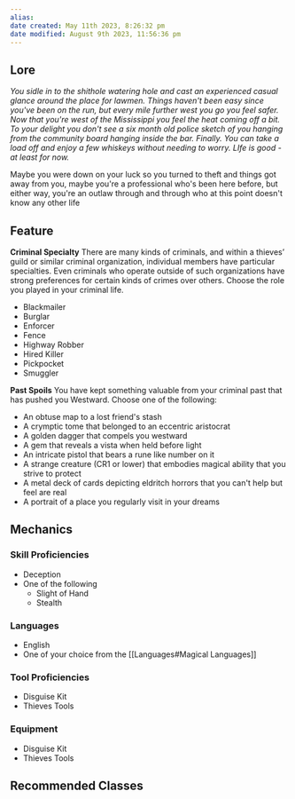 ```yaml
---
alias: 
date created: May 11th 2023, 8:26:32 pm
date modified: August 9th 2023, 11:56:36 pm
---
```

## Lore
*You sidle in to the shithole watering hole and cast an experienced casual glance around the place for lawmen. Things haven't been easy since you've been on the run, but every mile further west you go you feel safer. Now that you're west of the Mississippi you feel the heat coming off a bit. To your delight you don't see a six month old police sketch of you hanging from the community board hanging inside the bar. Finally. You can take a load off and enjoy a few whiskeys without needing to worry. LIfe is good - at least for now.*

Maybe you were down on your luck so you turned to theft and things got away from you, maybe you're a professional who's been here before, but either way, you're an outlaw through and through who at this point doesn't know any other life
## Feature
**Criminal Specialty**
There are many kinds of criminals, and within a thieves’ guild or similar criminal organization, individual members have particular specialties. Even criminals who operate outside of such organizations have strong preferences for certain kinds of crimes over others. Choose the role you played in your criminal life.
- Blackmailer
- Burglar
- Enforcer
- Fence
- Highway Robber
- Hired Killer
- Pickpocket
- Smuggler

**Past Spoils**
You have kept something valuable from your criminal past that has pushed you Westward. Choose one of the following:
- An obtuse map to a lost friend's stash
- A crymptic tome that belonged to an eccentric aristocrat
- A golden dagger that compels you westward
- A gem that reveals a vista when held before light
- An intricate pistol that bears a rune like number on it
- A strange creature (CR1 or lower) that embodies magical ability that you strive to protect
- A metal deck of cards depicting eldritch horrors that you can't help but feel are real
- A portrait of a place you regularly visit in your dreams

## Mechanics
### Skill Proficiencies
- Deception
- One of the following
	- Slight of Hand
	- Stealth
### Languages
- English
- One of your choice from the [[Languages#Magical Languages]]
### Tool Proficiencies
- Disguise Kit
- Thieves Tools
### Equipment
- Disguise Kit
- Thieves Tools

## Recommended Classes
